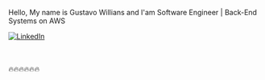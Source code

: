 Hello, My name is Gustavo Willians and I'am Software Engineer | Back-End Systems on AWS


[![LinkedIn](https://img.shields.io/badge/linkedin-836FFF?style=for-the-badge&logo=linkedin&logoColor=white)](https://www.linkedin.com/in/guswillians/)

<!-- ![Gutoneitzke GitHub stats](https://github-readme-stats.vercel.app/api?username=gutoneitzke&show_icons=true&theme=tokyonight&count_private=true)-->

<br><br>
 🔥🔥🔥🔥🔥🔥

